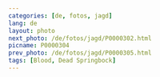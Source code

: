 ```yaml
---
categories: [de, fotos, jagd]
lang: de
layout: photo
next_photo: /de/fotos/jagd/P0000302.html
picname: P0000304
prev_photo: /de/fotos/jagd/P0000305.html
tags: [Blood, Dead Springbock]
---
```

